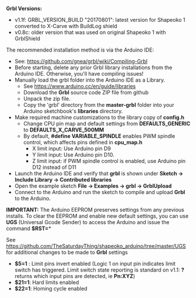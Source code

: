 **Grbl Versions:**
- v1.1f: GRBL_VERSION_BUILD "20170801": latest version for Shapeoko 1 converted to X-Carve with BuildLog shield
- v0.8c: older version that was used on original Shapeoko 1 with GrblShield

The recommended installation method is via the Arduino IDE:
- See: https://github.com/gnea/grbl/wiki/Compiling-Grbl
- Before starting, delete any prior Grbl library installations from the Arduino IDE. Otherwise, you'll have compiling issues!
- Manually load the grbl folder into the Arduino IDE as a Library.
  - See https://www.arduino.cc/en/guide/libraries
  - Download the **Grbl** source code ZIP file from github
  - Unpack the zip file.
  - Copy the 'grbl' directory from the **master-grbl** folder into your Arduino sketchbook's **libraries** directory. 
- Make required machine customizations to the library copy of **config.h**
  - Change CPU pin map and default settings from **DEFAULTS_GENERIC** to **DEFAULTS_X_CARVE_500MM** 
  - By default, **#define VARIABLE_SPINDLE** enables PWM spindle control, which affects pins defined in **cpu_map.h**
    - X limit input: Use Arduino pin D9
    - Y limit input: Use Arduino pin D10.
    - Z limit input: if PWM spindle control is enabled, use Arduino pin D12 instead of D11
- Launch the Arduino IDE and verify that **grbl** is shown under **Sketch -> Include Library -> Contributed libraries**
- Open the example sketch **File -> Examples -> grbl -> GrblUpload**
- Connect to the Arduino and run the sketch to compile and upload **Grbl** to the Arduino.

**IMPORTANT:** The Arduino EEPROM preserves settings from any previous installs. To clear the EEPROM and enable new default settings, you can use **UGS** (Universal Gcode Sender) to access the Arduino and issue the command **$RST=***

See https://github.com/TheSaturdayThing/shapeoko_arduino/tree/master/UGS for additional changes to be made to **Grbl** settings
- **$5=1** : Limit pins invert enabled (Logic 1 on input pin indicates limit switch has triggered. Limit switch state reporting is standard on v1.1: **?** returns which input pins are detected, ie **Pn:XYZ**)
- **$21=1**: Hard limits enabled
- **$22=1**: Homing cycle enabled
